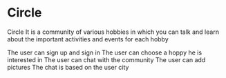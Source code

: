 # Circle


Circle It is a community of various hobbies in which you can talk and learn about the important activities and events for each hobby

The user can sign up and sign in 
The user can choose a hoppy  he is interested in 
The user  can chat with the community
The user can add pictures 
The chat is based on the user city

